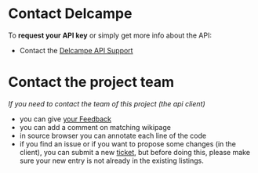 # Contact Delcampe #

To **request your API key** or simply get more info about the API:
  * Contact the [Delcampe API Support](mailto:support_api@delcampe.com&SUBJECT=API%20key%20request&BODY=API%20key%20request.)

# Contact the project team #
_If you need to contact the team of this project (the api client)_
  * you can give [your Feedback](http://spreadsheets.google.com/viewform?formkey=dFFzOFljLTJxMS1sQnVyQThUb1d4Zmc6MQ)
  * you can add a comment on matching wikipage
  * in source browser you can annotate each line of the code
  * if  you find an issue or if you want to propose some changes (in the client), you can submit a new [ticket](http://code.google.com/p/delcampe-api-client/issues/list), but before doing this, please make sure your new entry is not already in the existing listings.